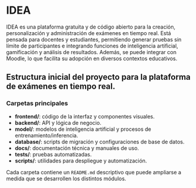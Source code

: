 # IDEA


IDEA es una plataforma gratuita y de código abierto para la creación, personalización y administración de exámenes en tiempo real. Está pensada para docentes y estudiantes, permitiendo generar pruebas sin límite de participantes e integrando funciones de inteligencia artificial, gamificación y análisis de resultados. Además, se puede integrar con Moodle, lo que facilita su adopción en diversos contextos educativos.

## Estructura inicial del proyecto para la plataforma de exámenes en tiempo real.


### Carpetas principales

- **frontend/**: código de la interfaz y componentes visuales.
- **backend/**: API y lógica de negocio.
- **model/**: modelos de inteligencia artificial y procesos de entrenamiento/inferencia.
- **database/**: scripts de migración y configuraciones de base de datos.
- **docs/**: documentación técnica y manuales de uso.
- **tests/**: pruebas automatizadas.
- **scripts/**: utilidades para despliegue y automatización.

Cada carpeta contiene un `README.md` descriptivo que puede ampliarse a medida que se desarrollen los distintos módulos.

